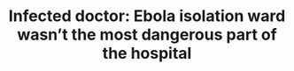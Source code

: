 ---
layout: post
title: "Infected doctor: Ebola isolation ward wasn’t the most dangerous part of the hospital"
link: http://www.washingtonpost.com/national/health-science/infected-doctor-the-ebola-isolation-ward-wasnt-the-dangerous-part-of-the-hospital/2014/09/18/e12b3a78-3f52-11e4-9587-5dafd96295f0_story.html
source: www.washingtonpost.com
---